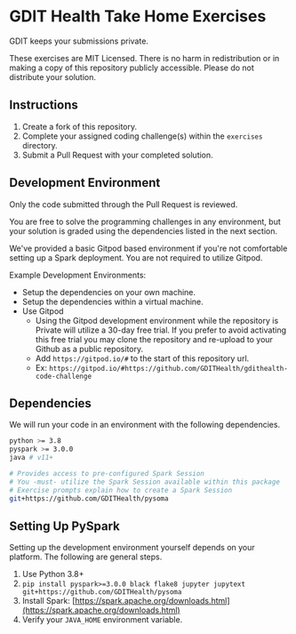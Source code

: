 # GDIT Health Take Home Exercises

GDIT keeps your submissions private.

These exercises are MIT Licensed. There is no harm in redistribution or in making a copy of this repository publicly accessible. Please do not distribute your solution.

## Instructions

1. Create a fork of this repository.
1. Complete your assigned coding challenge(s) within the `exercises` directory.
1. Submit a Pull Request with your completed solution.

## Development Environment

Only the code submitted through the Pull Request is reviewed.

You are free to solve the programming challenges in any environment, but your solution is graded using the dependencies listed in the next section.

We've provided a basic Gitpod based environment if you're not comfortable setting up a Spark deployment. You are not required to utilize Gitpod.

Example Development Environments:

- Setup the dependencies on your own machine.
- Setup the dependencies within a virtual machine.
- Use Gitpod
  - Using the Gitpod development environment while the repository is Private will utilize a 30-day free trial. If you prefer to avoid activating this free trial you may clone the repository and re-upload to your Github as a public repository.
  - Add `https://gitpod.io/#` to the start of this repository url.
  - Ex: `https://gitpod.io/#https://github.com/GDITHealth/gdithealth-code-challenge`

## Dependencies

We will run your code in an environment with the following dependencies.

```bash
python >= 3.8
pyspark >= 3.0.0
java # v11+

# Provides access to pre-configured Spark Session
# You -must- utilize the Spark Session available within this package
# Exercise prompts explain how to create a Spark Session
git+https://github.com/GDITHealth/pysoma
```

## Setting Up PySpark

Setting up the development environment yourself depends on your platform. The following are general steps.

1. Use Python 3.8+
1. `pip install pyspark>=3.0.0 black flake8 jupyter jupytext git+https://github.com/GDITHealth/pysoma`
1. Install Spark: [https://spark.apache.org/downloads.html](https://spark.apache.org/downloads.html)
1. Verify your `JAVA_HOME` environment variable.
